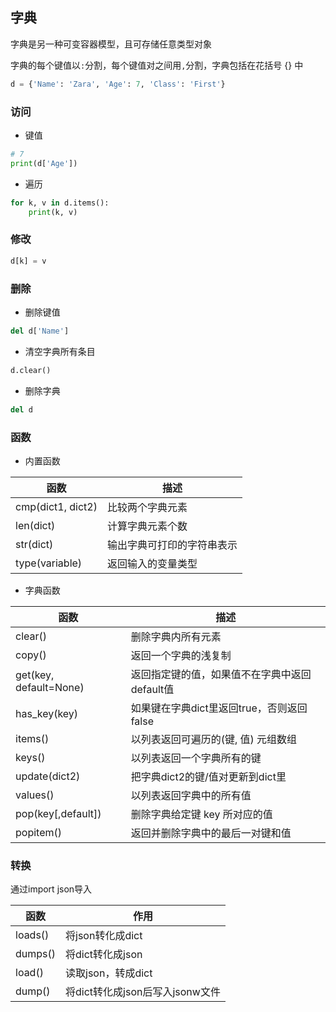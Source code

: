 <!--
 * @Description: 
 * @Version: 1.0
 * @Author: DaLao
 * @Email: dalao_li@163.com
 * @Date: 2021-12-02 23:02:30
 * @LastEditors: DaLao
 * @LastEditTime: 2022-05-27 22:26:14
-->

## 字典


字典是另一种可变容器模型，且可存储任意类型对象

字典的每个键值以`:`分割，每个键值对之间用`,`分割，字典包括在花括号 {} 中


```py
d = {'Name': 'Zara', 'Age': 7, 'Class': 'First'}
```


### 访问


- 键值

```py
# 7
print(d['Age'])
```


- 遍历

```py
for k, v in d.items():
    print(k, v)
```


### 修改


```py
d[k] = v
```



### 删除


- 删除键值

```py
del d['Name']
```

- 清空字典所有条目

```py
d.clear()
```

- 删除字典

```py
del d
```



### 函数


- 内置函数

| 函数              | 描述                       |
| ----------------- | -------------------------- |
| cmp(dict1, dict2) | 比较两个字典元素           |
| len(dict)         | 计算字典元素个数           |
| str(dict)         | 输出字典可打印的字符串表示 |
| type(variable)    | 返回输入的变量类型         |


- 字典函数

| 函数                   | 描述                                          |
| ---------------------- | --------------------------------------------- |
| clear()                | 删除字典内所有元素                            |
| copy()                 | 返回一个字典的浅复制                          |
| get(key, default=None) | 返回指定键的值，如果值不在字典中返回default值 |
| has_key(key)           | 如果键在字典dict里返回true，否则返回false     |
| items()                | 以列表返回可遍历的(键, 值) 元组数组           |
| keys()                 | 以列表返回一个字典所有的键                    |
| update(dict2)          | 把字典dict2的键/值对更新到dict里              |
| values()               | 以列表返回字典中的所有值                      |
| pop(key[,default])     | 删除字典给定键 key 所对应的值                 |
| popitem()              | 返回并删除字典中的最后一对键和值              |



### 转换


通过import json导入

| 函数    | 作用                            |
| ------- | ------------------------------- |
| loads() | 将json转化成dict                |
| dumps() | 将dict转化成json                |
| load()  | 读取json，转成dict              |
| dump()  | 将dict转化成json后写入jsonw文件 |